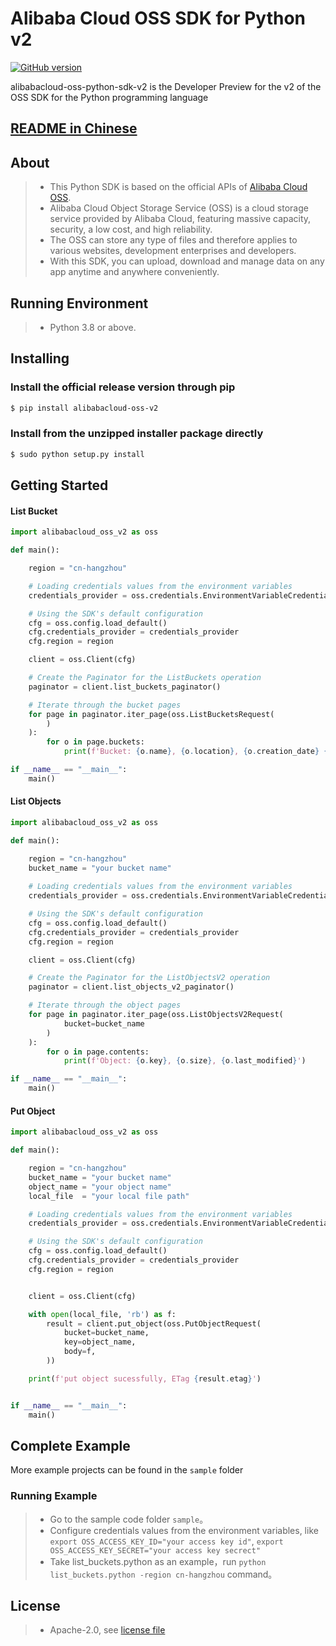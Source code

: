 # Alibaba Cloud OSS SDK for Python v2

[![GitHub version](https://badge.fury.io/gh/aliyun%2Falibabacloud-oss-python-sdk-v2.svg)](https://badge.fury.io/gh/aliyun%2Falibabacloud-oss-python-sdk-v2)

alibabacloud-oss-python-sdk-v2 is the Developer Preview for the v2 of the OSS SDK for the Python programming language

## [README in Chinese](README-CN.md)

## About
> - This Python SDK is based on the official APIs of [Alibaba Cloud OSS](http://www.aliyun.com/product/oss/).
> - Alibaba Cloud Object Storage Service (OSS) is a cloud storage service provided by Alibaba Cloud, featuring massive capacity, security, a low cost, and high reliability. 
> - The OSS can store any type of files and therefore applies to various websites, development enterprises and developers.
> - With this SDK, you can upload, download and manage data on any app anytime and anywhere conveniently. 

## Running Environment
> - Python 3.8 or above. 

## Installing
### Install the official release version through pip
```bash
$ pip install alibabacloud-oss-v2
```

### Install from the unzipped installer package directly
```bash
$ sudo python setup.py install
```

## Getting Started
#### List Bucket
```python
import alibabacloud_oss_v2 as oss

def main():

    region = "cn-hangzhou"

    # Loading credentials values from the environment variables
    credentials_provider = oss.credentials.EnvironmentVariableCredentialsProvider()

    # Using the SDK's default configuration
    cfg = oss.config.load_default()
    cfg.credentials_provider = credentials_provider
    cfg.region = region

    client = oss.Client(cfg)

    # Create the Paginator for the ListBuckets operation
    paginator = client.list_buckets_paginator()

    # Iterate through the bucket pages
    for page in paginator.iter_page(oss.ListBucketsRequest(
        )
    ):
        for o in page.buckets:
            print(f'Bucket: {o.name}, {o.location}, {o.creation_date} {o.resource_group_id}')

if __name__ == "__main__":
    main()

```

#### List Objects
```python
import alibabacloud_oss_v2 as oss

def main():

    region = "cn-hangzhou"
    bucket_name = "your bucket name"
    
    # Loading credentials values from the environment variables
    credentials_provider = oss.credentials.EnvironmentVariableCredentialsProvider()

    # Using the SDK's default configuration
    cfg = oss.config.load_default()
    cfg.credentials_provider = credentials_provider
    cfg.region = region

    client = oss.Client(cfg)

    # Create the Paginator for the ListObjectsV2 operation
    paginator = client.list_objects_v2_paginator()

    # Iterate through the object pages
    for page in paginator.iter_page(oss.ListObjectsV2Request(
            bucket=bucket_name
        )
    ):
        for o in page.contents:
            print(f'Object: {o.key}, {o.size}, {o.last_modified}')

if __name__ == "__main__":
    main()

```

#### Put Object
```python
import alibabacloud_oss_v2 as oss

def main():

    region = "cn-hangzhou"
    bucket_name = "your bucket name"
    object_name = "your object name"
    local_file  = "your local file path"

    # Loading credentials values from the environment variables
    credentials_provider = oss.credentials.EnvironmentVariableCredentialsProvider()

    # Using the SDK's default configuration
    cfg = oss.config.load_default()
    cfg.credentials_provider = credentials_provider
    cfg.region = region


    client = oss.Client(cfg)

    with open(local_file, 'rb') as f:
        result = client.put_object(oss.PutObjectRequest(
            bucket=bucket_name,
            key=object_name,
            body=f,
        ))

    print(f'put object sucessfully, ETag {result.etag}')


if __name__ == "__main__":
    main()

```

##  Complete Example
More example projects can be found in the `sample` folder 

### Running Example
> - Go to the sample code folder `sample`。
> - Configure credentials values from the environment variables, like `export OSS_ACCESS_KEY_ID="your access key id"`, `export OSS_ACCESS_KEY_SECRET="your access key secrect"`
> - Take list_buckets.python as an example，run `python list_buckets.python -region cn-hangzhou` command。

## License
> - Apache-2.0, see [license file](LICENSE)
